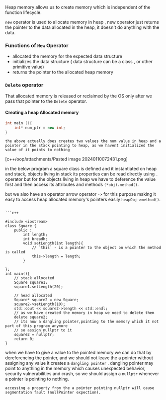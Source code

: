 
Heap memory allows us to create memory which is independent of the function lifecycle.

`new` operator is used to allocate memory in heap , new operator just returns the pointer to the data allocated in the heap, it doesn't do anything with the data.

### Functions of `New` Operator

- allocated the memory for the expected data structure
- initializes the data structure ( data structure can be a class , or other primitive value)
- returns the pointer to the allocated heap memory


### `Delete` operator

That allocated memory is released or reclaimed by the OS only after we pass that pointer to the `Delete` operator.

#### Creating a heap Allocated memory 

```cpp
int main (){
	int* num_ptr = new int;
}
```

	the above actually does creates two values the num value in heap and a pointer in the stack pointing to heap, as we havent initialized the value of it points to nothing

[c++/oop/attachments/Pasted image 20240110072431.png]

in the below program a square class is defined and it instantiated on heap and stack, objects living in stack its properties can be read directly using `.` operator but for the objects living in heap we have to deference the value first and then access its attributes and methods `(*obj).method()`.

but we also have an operator arrow operator `->` for this purpose making it easy to access heap allocated memory's pointers easily  `heapObj->method()`.
```

```c++

#include <iostream>
class Square {
    public :
        int length;
        int breadh;
        void setLength(int length){
            // `this` - is a pointer to the object on which the method is called
            this->length = length;
        }

};
int main(){
    // stack allocated
    Square square1;
    square1.setLength(20);
    
    // head allocated 
    Square* square2 = new Square;
    square2->setLength(10);
    std::cout << square2->length << std::endl;
    // as we have created the memory in heap we need to delete them
    delete square2;
    // its now a dangling pointer,pointing to the memory which it not part of this program anymore
    // so assign nullptr to it
    square2 = nullptr;
    return 0;
}

```

when we have to give a value to the pointed memory we can do that by dereferencing the pointer, and we should not leave the a pointer without assigning any value it creates a `dangling pointer` . dangling pointer may point to anything in the memory which causes unexpected behavior, security vulnerabilities and crash, so we should assign a `nullptr` whenever a pointer is pointing to nothing. 

	accessing a property from the a pointer pointing nullptr will cause segmentation fault (nullPointer expection).
